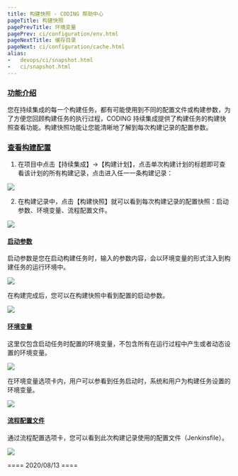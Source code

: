 ```yaml
---
title: 构建快照 - CODING 帮助中心
pageTitle: 构建快照
pagePrevTitle: 环境变量
pagePrev: ci/configuration/env.html
pageNextTitle: 缓存目录
pageNext: ci/configuration/cache.html
alias: 
-   devops/ci/snapshot.html
-   ci/snapshot.html
---
```


### [功能介绍](#intro)

您在持续集成的每一个构建任务，都有可能使用到不同的配置文件或构建参数，为了方便您回顾构建任务的执行过程，CODING 持续集成提供了构建任务的构建快照查看功能。构建快照功能让您能清晰地了解到每次构建记录的配置参数。

### [查看构建配置](#view)

1.  在项目中点击【持续集成】->【构建计划】，点击单次构建计划的标题即可查看该计划的所有构建记录，点击进入任一一条构建记录：

![](https://help-assets.codehub.cn/enterprise/20200925111715.png)

2.  在构建记录中，点击【构建快照】就可以看到每次构建记录的配置快照：启动参数、环境变量、流程配置文件。

![](https://help-assets.codehub.cn/enterprise/20200925112036.png)

#### [启动参数](#start-variable)

启动参数是您在启动构建任务时，输入的参数内容，会以环境变量的形式注入到构建任务的运行环境中。

![](https://help-assets.codehub.cn/enterprise/20200925112153.png)

在构建完成后，您可以在构建快照中看到配置的启动参数。

![](https://help-assets.codehub.cn/enterprise/20211130174143.png)

#### [环境变量](#env-variable)

这里仅包含启动任务时配置的环境变量，不包含所有在运行过程中产生或者动态设置的环境变量。

![](https://help-assets.codehub.cn/enterprise/20200925112515.png)

在环境变量选项卡内，用户可以参看到任务启动时，系统和用户为构建任务设置的环境变量。

![](https://help-assets.codehub.cn/enterprise/20211130173912.png)

#### [流程配置文件](#jenkinsfile)

通过流程配置选项卡，您可以看到此次构建记录使用的配置文件（Jenkinsfile）。

![](https://help-assets.codehub.cn/enterprise/20211130174250.png)

==== 2020/08/13 ====
